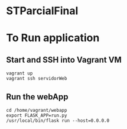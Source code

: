 # STParcialFinal
# To Run application

## Start and SSH into Vagrant VM 

```
vagrant up
vagrant ssh servidorWeb
```

## Run the webApp

```
cd /home/vagrant/webapp
export FLASK_APP=run.py
/usr/local/bin/flask run --host=0.0.0.0
```
